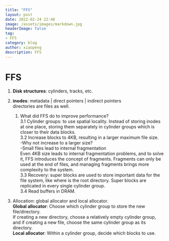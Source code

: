 ```yaml
---
title: "FFS"
layout: post
date: 2022-02-24 22:48
image: /assets/images/markdown.jpg
headerImage: false
tag:
- FFS
category: blog
author: xiaopeng
description: FFS
---
```



# FFS

1. **Disk structures**: cylinders, tracks, etc.  

2. **inodes**: metadata | direct pointers | indirect pointers  
   directories are files as well.  

    1. What did FFS do to improve performance?  
       3.1 Cylinder groups: to use spatial locality. Instead of storing inodes at one place, storing them separately in cylinder groups which is closer to their data blocks.  
       3.2 Increase blocks to 4KB, resulting in a larger maximum file size.  
       -Why not increase to a larger size?  
       -Small files lead to internal fragmentation  
       Even 4KB size leads to internal fragmentation problems, and to solve it, FFS introduces the concept of fragments. Fragments can only be used at the end of files, and managing fragments brings more complexity to the system.  
       3.3 Recovery: super blocks are used to store important data for the file system, like where is the root directory. Super blocks are replicated in every single cylinder group.  
       3.4 Read buffers in DRAM.  

3. Allocation: global allocator and local allocator.  
   **Global allocator**: Choose which cylinder group to store the new file/directory.  
   If creating a new directory, choose a relatively empty cylinder group, and if creating a new file, choose the same cylinder group as its directory.  
   **Local allocator**: Within a cylinder group, decide which blocks to use.  

